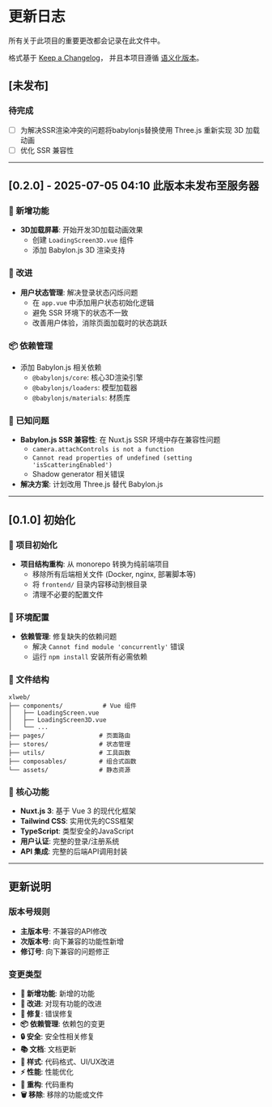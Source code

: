 # 更新日志

所有关于此项目的重要更改都会记录在此文件中。

格式基于 [Keep a Changelog](https://keepachangelog.com/zh-CN/1.0.0/)，
并且本项目遵循 [语义化版本](https://semver.org/spec/v2.0.0.html)。

## [未发布]

### 待完成
- [ ] 为解决SSR渲染冲突的问题将babylonjs替换使用 Three.js 重新实现 3D 加载动画
- [ ] 优化 SSR 兼容性
---


## [0.2.0] - 2025-07-05 04:10 此版本未发布至服务器

### 🎉 新增功能
- **3D加载屏幕**: 开始开发3D加载动画效果
  - 创建 `LoadingScreen3D.vue` 组件
  - 添加 Babylon.js 3D 渲染支持

### 🔧 改进
- **用户状态管理**: 解决登录状态闪烁问题
  - 在 `app.vue` 中添加用户状态初始化逻辑
  - 避免 SSR 环境下的状态不一致
  - 改善用户体验，消除页面加载时的状态跳跃

### 📦 依赖管理
- 添加 Babylon.js 相关依赖
  - `@babylonjs/core`: 核心3D渲染引擎
  - `@babylonjs/loaders`: 模型加载器
  - `@babylonjs/materials`: 材质库

### 🐛 已知问题
- **Babylon.js SSR 兼容性**: 在 Nuxt.js SSR 环境中存在兼容性问题
  - `camera.attachControls is not a function`
  - `Cannot read properties of undefined (setting 'isScatteringEnabled')`
  - Shadow generator 相关错误
- **解决方案**: 计划改用 Three.js 替代 Babylon.js

---

## [0.1.0] 初始化

### 🎉 项目初始化
- **项目结构重构**: 从 monorepo 转换为纯前端项目
  - 移除所有后端相关文件 (Docker, nginx, 部署脚本等)
  - 将 `frontend/` 目录内容移动到根目录
  - 清理不必要的配置文件

### 🔧 环境配置
- **依赖管理**: 修复缺失的依赖问题
  - 解决 `Cannot find module 'concurrently'` 错误
  - 运行 `npm install` 安装所有必需依赖

### 📁 文件结构
```
xlweb/
├── components/           # Vue 组件
│   ├── LoadingScreen.vue
│   ├── LoadingScreen3D.vue
│   └── ...
├── pages/               # 页面路由
├── stores/              # 状态管理
├── utils/               # 工具函数
├── composables/         # 组合式函数
└── assets/              # 静态资源
```

### 🚀 核心功能
- **Nuxt.js 3**: 基于 Vue 3 的现代化框架
- **Tailwind CSS**: 实用优先的CSS框架
- **TypeScript**: 类型安全的JavaScript
- **用户认证**: 完整的登录/注册系统
- **API 集成**: 完整的后端API调用封装

---

## 更新说明

### 版本号规则
- **主版本号**: 不兼容的API修改
- **次版本号**: 向下兼容的功能性新增
- **修订号**: 向下兼容的问题修正

### 变更类型
- **🎉 新增功能**: 新增的功能
- **🔧 改进**: 对现有功能的改进
- **🐛 修复**: 错误修复
- **📦 依赖管理**: 依赖包的变更
- **🔒 安全**: 安全性相关修复
- **📚 文档**: 文档更新
- **🎨 样式**: 代码格式、UI/UX改进
- **⚡ 性能**: 性能优化
- **🔨 重构**: 代码重构
- **🗑️ 移除**: 移除的功能或文件

